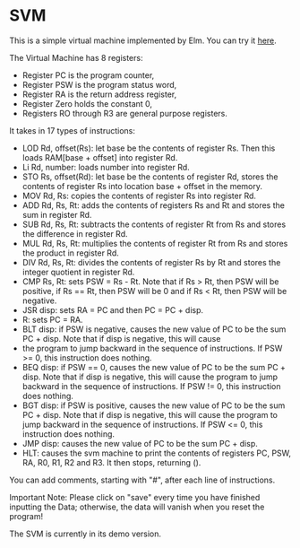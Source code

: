 # SVM

This is a simple virtual machine implemented by Elm. You can try it <a href="https://rawgit.com/AndreZWei/SVM/master/index.html">here</a>.

The Virtual Machine has 8 registers:
<ul>
<li>Register PC is the program counter,
<li>Register PSW is the program status word,
<li>Register RA is the return address register,
<li>Register Zero holds the constant 0,
<li>Registers RO through R3 are general purpose registers.</li>
</ul>

It takes in 17 types of instructions:
<ul>
<li> LOD Rd, offset(Rs): let base be the contents of register Rs. Then this loads RAM[base + offset] into register Rd.
<li>Li Rd, number: loads number into register Rd.
<li>STO Rs, offset(Rd): let base be the contents of register Rd, stores the contents of register Rs into location base + offset in the memory.
<li>MOV Rd, Rs: copies the contents of register Rs into register Rd.
<li>ADD Rd, Rs, Rt: adds the contents of registers Rs and Rt and stores the sum in register Rd.
<li>SUB Rd, Rs, Rt: subtracts the contents of register Rt from Rs and stores the difference in register Rd.
<li>MUL Rd, Rs, Rt: multiplies the contents of register Rt from Rs and stores the product in register Rd.
<li>DIV Rd, Rs, Rt: divides the contents of register Rs by Rt and stores the integer quotient in register Rd.
<li>CMP Rs, Rt: sets PSW = Rs - Rt. Note that if Rs > Rt, then PSW will be positive, if Rs == Rt, then PSW will be 0 and if Rs < Rt, then PSW will be negative.
<li>JSR disp: sets RA = PC and then PC = PC + disp.
<li>R: sets PC = RA.
<li>BLT disp: if PSW is negative, causes the new value of PC to be the sum PC + disp. Note that if disp is negative, this will cause <li>the program to jump backward in the sequence of instructions. If PSW >= 0, this instruction does nothing.
<li>BEQ disp: if PSW == 0, causes the new value of PC to be the sum PC + disp. Note that if disp is negative, this will cause the program to jump backward in the sequence of instructions. If PSW != 0, this instruction does nothing.
<li>BGT disp: if PSW is positive, causes the new value of PC to be the sum PC + disp. Note that if disp is negative, this will cause the program to jump backward in the sequence of instructions. If PSW <= 0, this instruction does nothing.
<li>JMP disp: causes the new value of PC to be the sum PC + disp.
<li>HLT: causes the svm machine to print the contents of registers PC, PSW, RA, R0, R1, R2 and R3. It then stops, returning ().
</ul>

You can add comments, starting with "#", after each line of instructions.

Important Note: Please click on "save" every time you have finished inputting the Data; otherwise, the data will vanish when you reset the program!

The SVM is currently in its demo version.

